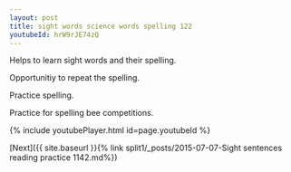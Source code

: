 ```yaml
---
layout: post
title: sight words science words spelling 122
youtubeId: hrW9rJE74zQ
---
```

 
 
Helps to learn sight words and their spelling.

Opportunitiy to repeat the spelling. 

Practice spelling. 
 
Practice for spelling bee competitions. 
 
{% include youtubePlayer.html id=page.youtubeId %}
 
 

[Next]({{ site.baseurl }}{% link  split1/_posts/2015-07-07-Sight sentences reading practice 1142.md%})
 
